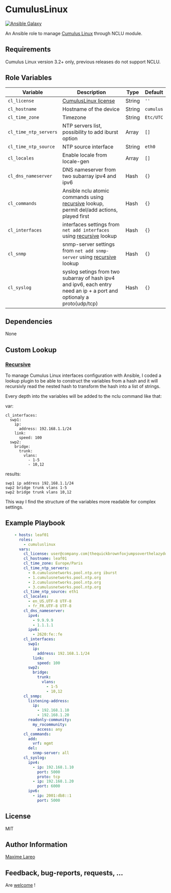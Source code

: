 CumulusLinux
=========

[![Ansible Galaxy](http://img.shields.io/badge/ansible--galaxy-cumuluslinux-blue.svg)](https://galaxy.ansible.com/maxlareo/cumuluslinux/)

An Ansible role to manage [Cumulus Linux](https://cumulusnetworks.com/products/cumulus-linux/) through NCLU module.

Requirements
------------

Cumulus Linux version 3.2+ only, previous releases do not support NCLU.

Role Variables
--------------

Variable    | Description | Type | Default
------------|-------------|------|--------
`cl_license` | [CumulusLinux license](https://support.cumulusnetworks.com/hc/en-us/articles/205329608-Understanding-the-License-for-Cumulus-Linux-2-5-3-and-Later) | String | `''`
`cl_hostname` | Hostname of the device | String | `cumulus`
`cl_time_zone` | Timezone | String | `Etc/UTC`
`cl_time_ntp_servers` | NTP servers list, possibility to add iburst option | Array | `[]`
`cl_time_ntp_source` | NTP source interface | String | `eth0`
`cl_locales` | Enable locale from locale-gen | Array | `[]`
`cl_dns_nameserver` | DNS nameserver from two subarray ipv4 and ipv6 | Hash | `{}`
`cl_commands` | Ansible nclu atomic commands using [recursive](#recursive) lookup, permit del/add actions, played first | Hash | `{}`
`cl_interfaces` | interfaces settings from `net add interfaces` using [recursive](#recursive) lookup | Hash | `{}`
`cl_snmp` | snmp-server settings from `net add snmp-server` using [recursive](#recursive) lookup | Hash | `{}`
`cl_syslog` | syslog setings from two subarray of hash ipv4 and ipv6, each entry need an ip + a port and optionaly a proto(udp/tcp) | Hash | `{}`

Dependencies
------------

None

Custom Lookup
-------------

### [Recursive](https://github.com/maxlareo/ansible-cumuluslinux/blob/master/lookup_plugins/recursive.py)

To manage Cumulus Linux interfaces configuration with Ansible, I coded a lookup plugin to be able to construct the variables from a hash and it will recursivly read the nested hash to transform the hash into a list of strings.

Every depth into the variables will be added to the nclu command like that:

var:
```
cl_interfaces:
  swp1:
    ip:
      address: 192.168.1.1/24
    link:
      speed: 100
  swp2:
    bridge:
      trunk:
        vlans:
          - 1-5
          - 10,12
```

results:
```
swp1 ip address 192.168.1.1/24
swp2 bridge trunk vlans 1-5
swp2 bridge trunk vlans 10,12
```

This way I find the structure of the variables more readable for complex settings.

Example Playbook
----------------

```yaml
    - hosts: leaf01
      roles:
        - cumuluslinux
      vars:
        cl_license: user@company.com|thequickbrownfoxjumpsoverthelazydog312
        cl_hostname: leaf01
        cl_time_zone: Europe/Paris
        cl_time_ntp_servers:
          - 0.cumulusnetworks.pool.ntp.org iburst
          - 1.cumulusnetworks.pool.ntp.org 
          - 2.cumulusnetworks.pool.ntp.org 
          - 3.cumulusnetworks.pool.ntp.org 
        cl_time_ntp_source: eth1
        cl_locales:
          - en_US.UTF-8 UTF-8
          - fr_FR.UTF-8 UTF-8
        cl_dns_nameserver:
          ipv4:
            - 9.9.9.9
            - 1.1.1.1
          ipv6:
            - 2620:fe::fe
        cl_interfaces:
          swp1:
            ip:
              address: 192.168.1.1/24
            link:
              speed: 100
          swp2:
            bridge:
              trunk:
                vlans:
                  - 1-5
                  - 10,12
        cl_snmp:
          listening-address:
            ip:
              - 192.168.1.10
              - 192.168.1.20
          readonly-community:
            my_rocommunity:
              access: any
        cl_commands:
          add:
            vrf: mgmt
          del:
            snmp-server: all
        cl_syslog:
          ipv4:
            - ip: 192.168.1.10
              port: 5000
              proto: tcp
            - ip: 192.168.1.20
              port: 6000
          ipv6:
            - ip: 2001:db8::1
              port: 5000
```

License
-------

MIT

Author Information
------------------

[Maxime Lareo](https://github.com/maxlareo)

Feedback, bug-reports, requests, ...
------------------------------------

Are [welcome](https://github.com/maxlareo/ansible-cumuluslinux/issues) !
